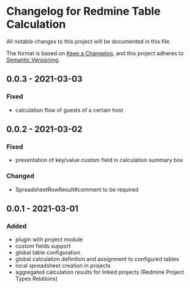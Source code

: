 # Changelog for Redmine Table Calculation

All notable changes to this project will be documented in this file.

The format is based on [Keep a Changelog](https://keepachangelog.com/en/1.0.0/),
and this project adheres to [Semantic Versioning](https://semver.org/spec/v2.0.0.html).

## 0.0.3 - 2021-03-03

### Fixed

* calculation flow of guests of a certain host

## 0.0.2 - 2021-03-02

### Fixed

* presentation of key/value custom field in calculation summary box

### Changed

* SpreadsheetRowResult#comment to be required

## 0.0.1 - 2021-03-01

### Added

* plugin with project module
* custom fields support
* global table configuration
* global calculation definition and assignment to configured tables
* local spreadsheet creation in projects
* aggregated calculation results for linked projects (Redmine Project Types Relations)
